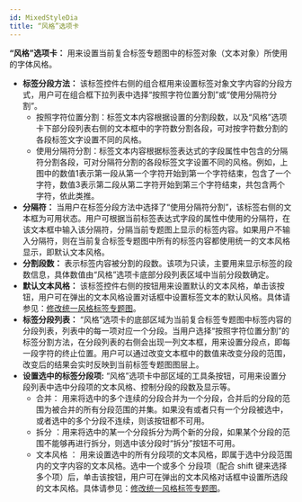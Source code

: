 ```yaml
---
id: MixedStyleDia
title: “风格”选项卡
---
```

**“风格”选项卡：** 用来设置当前复合标签专题图中的标签对象（文本对象）所使用的字体风格。

  * **标签分段方法：** 该标签控件右侧的组合框用来设置标签对象文字内容的分段方式，用户可在组合框下拉列表中选择“按照字符位置分割”或“使用分隔符分割”。
    * 按照字符位置分割：标签文本内容根据设置的分割段数，以及“风格”选项卡下部分段列表右侧的文本框中的字符数分割各段，可对按字符数分割的各段标签文字设置不同的风格。
    * 使用分隔符分割：标签文本内容根据标签表达式的字段属性中包含的分隔符分割各段，可对分隔符分割的各段标签文字设置不同的风格。例如，上图中的数值1表示第一段从第一个字符开始到第一个字符结束，包含了一个字符，数值3表示第二段从第二字符开始到第三个字符结束，共包含两个字符，依此类推。
  * **分隔符：** 当用户在标签分段方法中选择了“使用分隔符分割”，该标签右侧的文本框为可用状态。用户可根据当前标签表达式字段的属性中使用的分隔符，在该文本框中输入该分隔符，分隔当前专题图上显示的标签内容。如果用户不输入分隔符，则在当前复合标签专题图中所有的标签内容都使用统一的文本风格显示，即默认文本风格。
  * **分割段数：** 表示标签内容被分割的段数。该项为只读，主要用来显示标签的段数信息，具体数值由“风格”选项卡底部分段列表区域中当前分段数确定。
  * **默认文本风格：** 该标签控件右侧的按钮用来设置默认的文本风格，单击该按钮，用户可在弹出的文本风格设置对话框中设置标签文本的默认风格。具体请参见：[修改统一风格标签专题图](UniformLabelMapDia)。
  * **标签分段列表：** “风格”选项卡的底部区域为当前复合标签专题图中标签内容的分段列表，列表中的每一项对应一个分段。当用户选择“按照字符位置分割”的标签分割方法，在分段列表的右侧会出现一列文本框，用来设置分段点，即每一段字符的终止位置。用户可以通过改变文本框中的数值来改变分段的范围，改变后的结果会实时反映到当前标签专题图图层上。
  * **设置选中的标签分段项:** “风格”选项卡中部区域的工具条按钮，可用来设置分段列表中选中分段项的文本风格、控制分段的段数及显示等。 
    * 合并： 用来将选中的多个连续的分段合并为一个分段，合并后的分段的范围为被合并的所有分段范围的并集。如果没有或者只有一个分段被选中，或者选中的多个分段不连续，则该按钮都不可用。
    * 拆分 ：用来将选中的某一个分段拆分为两个新的分段，如果某个分段的范围不能够再进行拆分，则选中该分段时“拆分”按钮不可用。
    * 文本风格 ： 用来设置选中的所有分段项的文本风格，即属于选中分段范围内的文字内容的文本风格。选中一个或多个 分段项（配合 shift 键来选择多个项）后，单击该按钮，用户可在弹出的文本风格对话框中设置所选段的文本风格。具体请参见：[修改统一风格标签专题图](UniformLabelMapDia)。 
